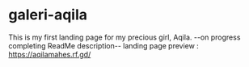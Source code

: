 # galeri-aqila
This is my first landing page for my precious girl, Aqila.
--on progress completing ReadMe description--
landing page preview : https://aqilamahes.rf.gd/

